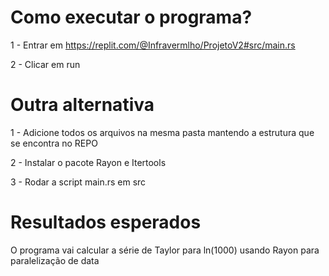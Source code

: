 # Como executar o programa?

1 - Entrar em https://replit.com/@Infravermlho/ProjetoV2#src/main.rs

2 - Clicar em run

# Outra alternativa

1 - Adicione todos os arquivos na mesma pasta mantendo a estrutura que se encontra no REPO

2 - Instalar o pacote Rayon e Itertools

3 - Rodar a script main.rs em src

# Resultados esperados

O programa vai calcular a série de Taylor para ln(1000) usando Rayon para paralelização de data
